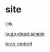 # site
[link](https://javacafe01.github.io)

[hugo-dead-simple](https://github.com/barklan/hugo-dead-simple)

[bsky-embed](https://github.com/Vincenius/bsky-embed)
